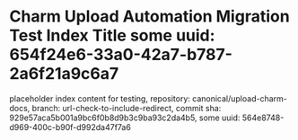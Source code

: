 # Charm Upload Automation Migration Test Index Title some uuid: 654f24e6-33a0-42a7-b787-2a6f21a9c6a7
 placeholder index content for testing,  repository: canonical/upload-charm-docs,  branch: url-check-to-include-redirect,  commit sha: 929e57aca5b001a9bc6f0b8d9b3c9ba93c2da4b5,  some uuid: 564e8748-d969-400c-b90f-d992da47f7a6
